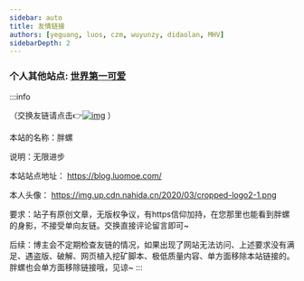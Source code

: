```yaml
---
sidebar: auto
title: 友情链接
authors: [yeguang, luos, czm, wuyunzy, didaolan, MHV]
sidebarDepth: 2
---
```




### 个人其他站点: [世界第一可爱](https://www.nahida.cn/)





:::info 

（交换友链请点击👉[![img](http://rescdn.qqmail.com/zh_CN/htmledition/images/function/qm_open/ico_mailme_01.png)](mailto:i@lyyousa.com) ）

本站的名称：胖螺

说明：无限进步

本站站点地址： <https://blog.luomoe.com/>

本人头像： <https://img.up.cdn.nahida.cn/2020/03/cropped-logo2-1.png>

要求：站子有原创文章，无版权争议，有https信仰加持，在您那里也能看到胖螺的身影，不接受单向友链。交换直接评论留言即可~

后续：博主会不定期检查友链的情况，如果出现了网站无法访问、上述要求没有满足、遇盗版、破解、网页植入挖矿脚本、极低质量内容、单方面移除本站链接的。胖螺也会单方面移除链接哦，见谅~
:::
